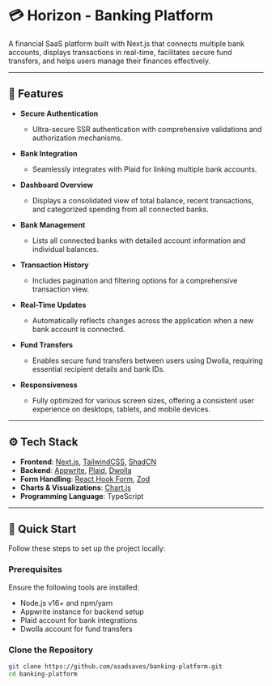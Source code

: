 # 💳 Horizon - Banking Platform

A financial SaaS platform built with Next.js that connects multiple bank accounts, displays transactions in real-time, facilitates secure fund transfers, and helps users manage their finances effectively.

---

## 🌟 Features

- **Secure Authentication**
  - Ultra-secure SSR authentication with comprehensive validations and authorization mechanisms.

- **Bank Integration**
  - Seamlessly integrates with Plaid for linking multiple bank accounts.

- **Dashboard Overview**
  - Displays a consolidated view of total balance, recent transactions, and categorized spending from all connected banks.

- **Bank Management**
  - Lists all connected banks with detailed account information and individual balances.

- **Transaction History**
  - Includes pagination and filtering options for a comprehensive transaction view.

- **Real-Time Updates**
  - Automatically reflects changes across the application when a new bank account is connected.

- **Fund Transfers**
  - Enables secure fund transfers between users using Dwolla, requiring essential recipient details and bank IDs.

- **Responsiveness**
  - Fully optimized for various screen sizes, offering a consistent user experience on desktops, tablets, and mobile devices.

---

## ⚙️ Tech Stack

- **Frontend**: [Next.js](https://nextjs.org/), [TailwindCSS](https://tailwindcss.com/), [ShadCN](https://shadcn.dev/)
- **Backend**: [Appwrite](https://appwrite.io/), [Plaid](https://plaid.com/), [Dwolla](https://www.dwolla.com/)
- **Form Handling**: [React Hook Form](https://react-hook-form.com/), [Zod](https://zod.dev/)
- **Charts & Visualizations**: [Chart.js](https://www.chartjs.org/)
- **Programming Language**: TypeScript

---

## 🚀 Quick Start

Follow these steps to set up the project locally:

### Prerequisites

Ensure the following tools are installed:
- Node.js v16+ and npm/yarn
- Appwrite instance for backend setup
- Plaid account for bank integrations
- Dwolla account for fund transfers

### Clone the Repository
```bash
git clone https://github.com/asadsaves/banking-platform.git
cd banking-platform
